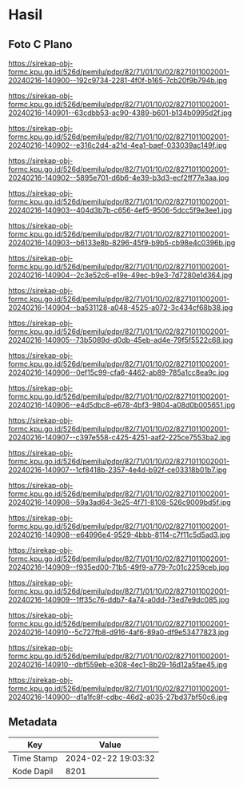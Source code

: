 # Hasil

## Foto C Plano

https://sirekap-obj-formc.kpu.go.id/526d/pemilu/pdpr/82/71/01/10/02/8271011002001-20240216-140900--192c9734-2281-4f0f-b165-7cb20f9b794b.jpg

https://sirekap-obj-formc.kpu.go.id/526d/pemilu/pdpr/82/71/01/10/02/8271011002001-20240216-140901--63cdbb53-ac90-4389-b601-b134b0995d2f.jpg

https://sirekap-obj-formc.kpu.go.id/526d/pemilu/pdpr/82/71/01/10/02/8271011002001-20240216-140902--e316c2d4-a21d-4ea1-baef-033039ac149f.jpg

https://sirekap-obj-formc.kpu.go.id/526d/pemilu/pdpr/82/71/01/10/02/8271011002001-20240216-140902--5895e701-d6b6-4e39-b3d3-ecf2ff77e3aa.jpg

https://sirekap-obj-formc.kpu.go.id/526d/pemilu/pdpr/82/71/01/10/02/8271011002001-20240216-140903--404d3b7b-c656-4ef5-9506-5dcc5f9e3ee1.jpg

https://sirekap-obj-formc.kpu.go.id/526d/pemilu/pdpr/82/71/01/10/02/8271011002001-20240216-140903--b6133e8b-8296-45f9-b9b5-cb98e4c0396b.jpg

https://sirekap-obj-formc.kpu.go.id/526d/pemilu/pdpr/82/71/01/10/02/8271011002001-20240216-140904--2c3e52c6-e19e-49ec-b9e3-7d7280e1d364.jpg

https://sirekap-obj-formc.kpu.go.id/526d/pemilu/pdpr/82/71/01/10/02/8271011002001-20240216-140904--ba531128-a048-4525-a072-3c434cf68b38.jpg

https://sirekap-obj-formc.kpu.go.id/526d/pemilu/pdpr/82/71/01/10/02/8271011002001-20240216-140905--73b5089d-d0db-45eb-ad4e-79f5f5522c68.jpg

https://sirekap-obj-formc.kpu.go.id/526d/pemilu/pdpr/82/71/01/10/02/8271011002001-20240216-140906--0ef15c99-cfa6-4462-ab89-785a1cc8ea9c.jpg

https://sirekap-obj-formc.kpu.go.id/526d/pemilu/pdpr/82/71/01/10/02/8271011002001-20240216-140906--e4d5dbc8-e678-4bf3-9804-a08d0b005651.jpg

https://sirekap-obj-formc.kpu.go.id/526d/pemilu/pdpr/82/71/01/10/02/8271011002001-20240216-140907--c397e558-c425-4251-aaf2-225ce7553ba2.jpg

https://sirekap-obj-formc.kpu.go.id/526d/pemilu/pdpr/82/71/01/10/02/8271011002001-20240216-140907--1cf8418b-2357-4e4d-b92f-ce03318b01b7.jpg

https://sirekap-obj-formc.kpu.go.id/526d/pemilu/pdpr/82/71/01/10/02/8271011002001-20240216-140908--59a3ad64-3e25-4f71-8108-526c9009bd5f.jpg

https://sirekap-obj-formc.kpu.go.id/526d/pemilu/pdpr/82/71/01/10/02/8271011002001-20240216-140908--e64996e4-9529-4bbb-8114-c7f11c5d5ad3.jpg

https://sirekap-obj-formc.kpu.go.id/526d/pemilu/pdpr/82/71/01/10/02/8271011002001-20240216-140909--f935ed00-71b5-49f9-a779-7c01c2259ceb.jpg

https://sirekap-obj-formc.kpu.go.id/526d/pemilu/pdpr/82/71/01/10/02/8271011002001-20240216-140909--1ff35c76-ddb7-4a74-a0dd-73ed7e9dc085.jpg

https://sirekap-obj-formc.kpu.go.id/526d/pemilu/pdpr/82/71/01/10/02/8271011002001-20240216-140910--5c727fb8-d916-4af6-89a0-df9e53477823.jpg

https://sirekap-obj-formc.kpu.go.id/526d/pemilu/pdpr/82/71/01/10/02/8271011002001-20240216-140910--dbf559eb-e308-4ec1-8b29-16d12a5fae45.jpg

https://sirekap-obj-formc.kpu.go.id/526d/pemilu/pdpr/82/71/01/10/02/8271011002001-20240216-140900--d1a1fc8f-cdbc-46d2-a035-27bd37bf50c6.jpg


## Metadata

| Key        | Value               |
| ---------- | ------------------- |
| Time Stamp | 2024-02-22 19:03:32 |
| Kode Dapil | 8201                |



